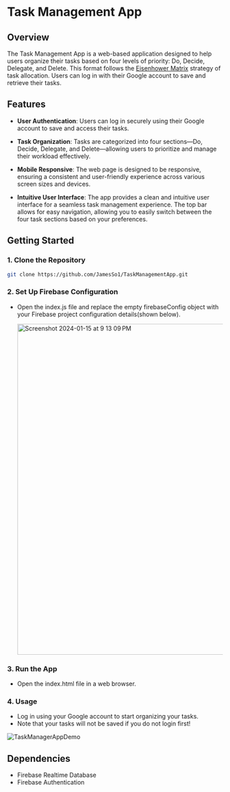 # Task Management App

## Overview

The Task Management App is a web-based application designed to help users organize their tasks based on four levels of priority: Do, Decide, Delegate, and Delete. This format follows the [Eisenhower Matrix](https://en.wikipedia.org/wiki/Time_management#The_Eisenhower_Method)
 strategy of task allocation. Users can log in with their Google account to save and retrieve their tasks.

## Features

- **User Authentication**: Users can log in securely using their Google account to save and access their tasks.

- **Task Organization**: Tasks are categorized into four sections—Do, Decide, Delegate, and Delete—allowing users to prioritize and manage their workload effectively. 

- **Mobile Responsive**: The web page is designed to be responsive, ensuring a consistent and user-friendly experience across various screen sizes and devices.

- **Intuitive User Interface**: The app provides a clean and intuitive user interface for a seamless task management experience. The top bar allows for easy navigation, allowing you to easily switch between the four task sections based on your preferences.
  
## Getting Started

### 1. Clone the Repository

```bash
git clone https://github.com/JamesSo1/TaskManagementApp.git
```
### 2. Set Up Firebase Configuration
- Open the index.js file and replace the empty firebaseConfig object with your Firebase project configuration details(shown below).
  
  <img width="772" alt="Screenshot 2024-01-15 at 9 13 09 PM" src="https://github.com/JamesSo1/TaskManagerApp/assets/99366647/4c17d894-aa59-408f-a8fd-917dd4d256f7">


### 3. Run the App
- Open the index.html file in a web browser.

### 4. Usage
- Log in using your Google account to start organizing your tasks.
- Note that your tasks will not be saved if you do not login first!


![TaskManagerAppDemo](https://github.com/JamesSo1/TaskManagerApp/assets/99366647/2ca25295-9db9-46b2-b9de-93c4310449d0)


## Dependencies
- Firebase Realtime Database
- Firebase Authentication
